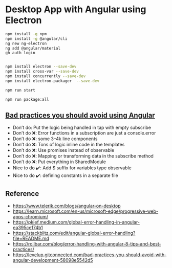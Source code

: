 # Desktop App with Angular using Electron

```bash
npm install -g npm
npm install -g @angular/cli
ng new ng-electron
ng add @angular/material
gh auth login


npm install electron --save-dev
npm install cross-var --save-dev
npm install concurrently --save-dev
npm install electron-packager  --save-dev

npm run start

npm run package:all

```

## [Bad practices you should avoid using Angular](https://levelup.gitconnected.com/bad-practices-you-should-avoid-with-angular-development-58098e5542d5)

- Don’t do: Put the logic being handled in tap with empty subscribe
- Don’t do ❌: Error functions in a subscription are just a console.error
- Don’t do ❌: some 3–4k line components
- Don’t do ❌: Tons of logic inline code in the templates
- Don’t do ❌: Use promises instead of observable
- Don’t do ❌: Mapping or transforming data in the subscribe method
- Don’t do ❌: Put everything in SharedModule
- Nice to do ✔️: Add $ suffix for variables type observable
- Nice to do ✔️: defining constants in a separate file

## Reference

- https://www.telerik.com/blogs/angular-on-desktop
- https://learn.microsoft.com/en-us/microsoft-edge/progressive-web-apps-chromium/
- https://pkief.medium.com/global-error-handling-in-angular-ea395ce174b1
- https://stackblitz.com/edit/angular-global-error-handling?file=README.md
- https://rollbar.com/blog/error-handling-with-angular-8-tips-and-best-practices/
- https://levelup.gitconnected.com/bad-practices-you-should-avoid-with-angular-development-58098e5542d5